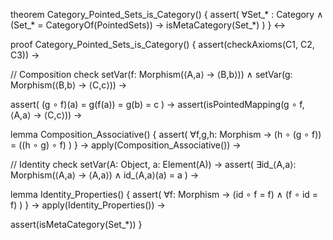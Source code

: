 theorem Category_Pointed_Sets_is_Category() {
  assert(
    ∀Set_* : Category ∧
    (Set_* = CategoryOf(PointedSets)) →
    isMetaCategory(Set_*)
  )
} ↔

proof Category_Pointed_Sets_is_Category() {
  assert(checkAxioms(C1, C2, C3)) →
  
  // Composition check
  setVar(f: Morphism(⟨A,a⟩ → ⟨B,b⟩)) ∧
  setVar(g: Morphism(⟨B,b⟩ → ⟨C,c⟩)) →
  
  assert(
    (g ∘ f)(a) = g(f(a)) = g(b) = c
  ) →
  assert(isPointedMapping(g ∘ f, ⟨A,a⟩ → ⟨C,c⟩)) →

  lemma Composition_Associative() {
    assert(
      ∀f,g,h: Morphism →
      (h ∘ (g ∘ f)) = ((h ∘ g) ∘ f)
    )
  } →
  apply(Composition_Associative()) →

  // Identity check
  setVar(A: Object, a: Element(A)) →
  assert(
    ∃id_⟨A,a⟩: Morphism(⟨A,a⟩ → ⟨A,a⟩) ∧
    id_⟨A,a⟩(a) = a
  ) →
  
  lemma Identity_Properties() {
    assert(
      ∀f: Morphism →
      (id ∘ f = f) ∧ (f ∘ id = f)
    )
  } →
  apply(Identity_Properties()) →
  
  assert(isMetaCategory(Set_*))
}